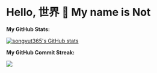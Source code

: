 Hello, 世界 👋 My name is Not
================================

<b>My GitHub Stats:</b>

<a href="http://www.github.com/songvut365"><img src="https://github-readme-stats.vercel.app/api?username=songvut365&show_icons=true&hide=stars,issues,&count_private=true&title_color=0891b2&text_color=ffffff&icon_color=0891b2&bg_color=1c1917&hide_border=true&show_icons=true" alt="songvut365's GitHub stats" /></a>

<b>My GitHub Commit Streak:</b>

<a href="http://www.github.com/songvut365"><img src="https://github-readme-streak-stats.herokuapp.com/?user=songvut365&stroke=ffffff&background=1c1917&ring=0891b2&fire=0891b2&currStreakNum=ffffff&currStreakLabel=0891b2&sideNums=ffffff&sideLabels=ffffff&dates=ffffff&hide_border=true" /></a>

